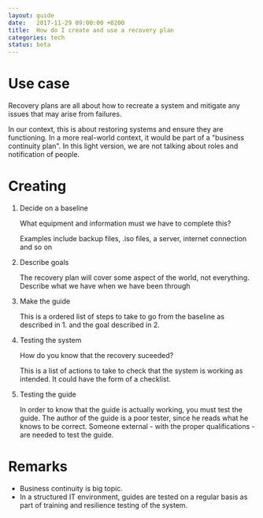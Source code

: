```yaml
---
layout: guide
date:   2017-11-29 09:00:00 +0200
title:  How do I create and use a recovery plan
categories: tech
status: beta
---
```


# Use case

Recovery plans are all about how to recreate a system and mitigate any issues that may arise from failures. 

In our context, this is about restoring systems and ensure they are functioning. In a more real-world context, it would be part of a "business continuity plan". In this light version, we are not talking about roles and notification of people.


# Creating

1. Decide on a baseline

    What equipment and information must we have to complete this?
    
    Examples include backup files, .iso files, a server, internet connection and so on

2. Describe goals

    The recovery plan will cover some aspect of the world, not everything. Describe what we have when we have been through 

2. Make the guide

    This is a ordered list of steps to take to go from the baseline as described in 1. and the goal described in 2.

3. Testing the system

    How do you know that the recovery suceeded?
    
    This is a list of actions to take to check that the system is working as intended. It could have the form of a checklist.
  
4. Testing the guide

    In order to know that the guide is actually working, you must test the guide. The author of the guide is a poor tester, since he reads what he knows to be correct. Someone external - with the proper qualifications - are needed to test the guide.

# Remarks

* Business continuity is big topic.
* In a structured IT environment, guides are tested on a regular basis as part of training and resilience testing of the system.
